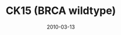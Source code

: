 ---
title: CK15 (BRCA wildtype)
image: https://www.cycif.org/assets/img/gray-2023/CK15.jpg
date: 2010-03-13
minerva_link: https://s3.amazonaws.com/www.cycif.org/110-Komen_BRCA/CK15/index.html
info_link: null
show_page_link: false
tags:
    - Gray
    - BRCA

---